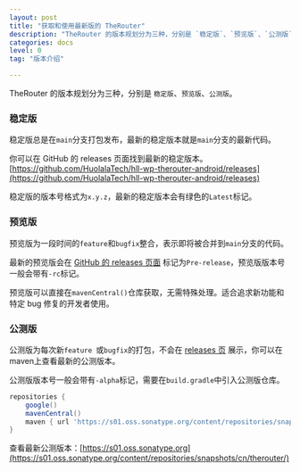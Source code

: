 ```yaml
---
layout: post
title: "获取和使用最新版的 TheRouter"
description: "TheRouter 的版本规划分为三种，分别是 `稳定版`、`预览版`、`公测版`。"
categories: docs
level: 0
tag: "版本介绍" 

---
```



TheRouter 的版本规划分为三种，分别是 `稳定版`、`预览版`、`公测版`。

### 稳定版

稳定版总是在`main`分支打包发布，最新的稳定版本就是`main`分支的最新代码。   

你可以在 GitHub 的 releases 页面找到最新的稳定版本。  
[https://github.com/HuolalaTech/hll-wp-therouter-android/releases](https://github.com/HuolalaTech/hll-wp-therouter-android/releases)  

稳定版的版本号格式为`x.y.z`，最新的稳定版本会有绿色的`Latest`标记。     


### 预览版

预览版为一段时间的`feature`和`bugfix`整合，表示即将被合并到`main`分支的代码。  

最新的预览版会在 [ GitHub 的 releases 页面](https://github.com/HuolalaTech/hll-wp-therouter-android/releases) 标记为`Pre-release`，预览版版本号一般会带有`-rc`标记。  

预览版可以直接在`mavenCentral()`仓库获取，无需特殊处理。适合追求新功能和特定 bug 修复的开发者使用。  


### 公测版

公测版为每次新`feature `或`bugfix`的打包，不会在 [releases 页](https://github.com/HuolalaTech/hll-wp-therouter-android/releases) 展示，你可以在maven上查看最新的公测版本。   

公测版版本号一般会带有`-alpha`标记，需要在`build.gradle`中引入公测版仓库。  

```gradle
repositories {
    google()
    mavenCentral()
    maven { url 'https://s01.oss.sonatype.org/content/repositories/snapshots/' }
}
```

查看最新公测版本：[https://s01.oss.sonatype.org](https://s01.oss.sonatype.org/content/repositories/snapshots/cn/therouter/)  
